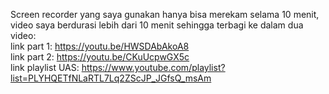 Screen recorder yang saya gunakan hanya bisa merekam selama 10 menit, video saya berdurasi lebih dari 10 menit sehingga terbagi ke dalam dua video:   
link part 1: https://youtu.be/HWSDAbAkoA8   
link part 2: https://youtu.be/CKuUcpwGX5c   
link playlist UAS: https://www.youtube.com/playlist?list=PLYHQETfNLaRTL7Lq2ZScJP_JGfsQ_msAm
